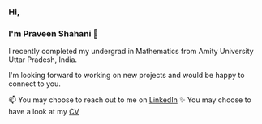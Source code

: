### Hi, 
### I'm Praveen Shahani 👋
 I recently completed my undergrad in Mathematics from Amity University Uttar Pradesh, India.

I'm looking forward to working on new projects and would be happy to connect to you.


 📫 You may choose to reach out to me on [LinkedIn](https://www.linkedin.com/in/praveen-shahani-a99906196/)
 ✨ You may choose to have a look at my [CV](https://github.com/PSha98/Resume)


<!--
**PSha98/PSha98** is a ✨ _special_ ✨ repository because its `README.md` (this file) appears on your GitHub profile.

Here are some ideas to get you started:

- 🔭 I’m currently working on ...
- 🌱 I’m currently learning ...
- 👯 I’m looking to collaborate on ...
- 🤔 I’m looking for help with ...
- 💬 Ask me about ...
- 📫 How to reach me: ...
- 😄 Pronouns: ...
- ⚡ Fun fact: ...
-->
